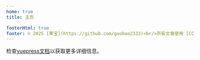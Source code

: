 ```yaml
---
home: true
title: 主页

footerHtml: true
footer: © 2025 [果宝](https://github.com/guobao2333)<br/>所有文章使用 [CC BY-NC 4.0](https://creativecommons.org/licenses/by-nc/4.0/) 协议授权许可 <img src="https://mirrors.creativecommons.org/presskit/icons/cc.svg" alt="" style="max-width: 1em;max-height:1em;margin-left: .2em;"><img src="https://mirrors.creativecommons.org/presskit/icons/by.svg" alt="" style="max-width: 1em;max-height:1em;margin-left: .2em;"><img src="https://mirrors.creativecommons.org/presskit/icons/nc.svg" alt="" style="max-width: 1em;max-height:1em;margin-left: .2em;"><br>由 [VuePress](https://github.com/vuepress/core) 强力驱动
---
```


检查[vuepress文档][default-theme-home]以获取更多详细信息。

[default-theme-home]: https://vuejs.press/reference/default-theme/frontmatter.html#home-page
